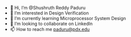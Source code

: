 - 👋 Hi, I’m @Shushruth Reddy Paduru
- 👀 I’m interested in Design Verification
- 🌱 I’m currently learning Microprocessor System Design
- 💞️ I’m looking to collaborate on Linkedln
- 📫 How to reach me paduru@pdx.edu

<!---
Shushruth19/Shushruth19 is a ✨ special ✨ repository because its `README.md` (this file) appears on your GitHub profile.
You can click the Preview link to take a look at your changes.
--->
